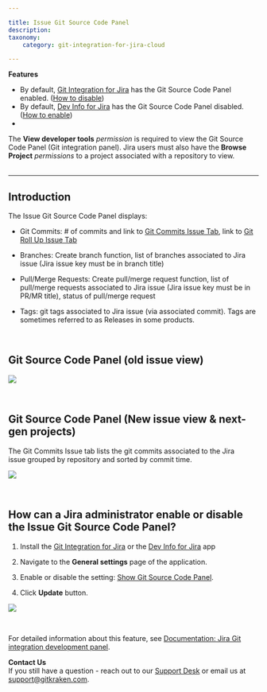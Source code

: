 ```yaml
---

title: Issue Git Source Code Panel
description:
taxonomy:
    category: git-integration-for-jira-cloud

---
```


<div class="bbb-callout bbb--note">
    <div class="irow">
    <div class="ilogobox">
        <span class="logoimg"></span>
    </div>
    <div class="imsgbox">
        <b>Features</b><br>
        <ul>
            <li>
                By default, <a href="https://marketplace.atlassian.com/4984" target="_blank">Git Integration for Jira</a> has the Git Source Code Panel enabled. (<a href="#how-can-a-jira-administrator-enable-or-disable-the-issue-git-source-code-panel">How to disable</a>)
            </li>
            <li>
                By default, <a href="https://marketplace.atlassian.com/1219270" target="_blank">Dev Info for Jira</a> has the Git Source Code Panel disabled. (<a href="#how-can-a-jira-administrator-enable-or-disable-the-issue-git-source-code-panel">How to enable</a>)
            <li>
        </ul>
    </div>
    </div>
</div>

<div class="bbb-callout bbb--alert">
    <div class="irow">
    <div class="ilogobox">
        <span class="logoimg"></span>
    </div>
    <div class="imsgbox">
        The <b>View developer tools</b> <i>permission</i> is required to view the Git Source Code Panel (Git integration panel). Jira users must also have the <b>Browse Project</b> <i>permissions</i> to a project associated with a repository to view.
    </div>
    </div>
</div>
<br>

* * *

## Introduction

The Issue Git Source Code Panel displays:

*   Git Commits: # of commits and link to [Git Commits Issue Tab](/git-integration-for-jira-cloud/git-commits-issue-tab-and-project-page-gij-cloud), link to [Git Roll Up Issue Tab](/git-integration-for-jira-cloud/git-roll-up-issue-tab-gij-cloud)

*   Branches: Create branch function, list of branches associated to Jira issue (Jira issue key must be in branch title)

*   Pull/Merge Requests: Create pull/merge request function, list of pull/merge requests associated to Jira issue (Jira issue key must be in PR/MR title), status of pull/merge request

*   Tags: git tags associated to Jira issue (via associated commit). Tags are sometimes referred to as Releases in some products.

<br>

## Git Source Code Panel (old issue view)

![](/wp-content/uploads/gij-git-cloud-oldview-source-code-panel.png)

<br>

## Git Source Code Panel (New issue view & next-gen projects)

The Git Commits Issue tab lists the git commits associated to the Jira issue grouped by repository and sorted by commit time. 

![](/wp-content/uploads/gij-git-cloud-newview-source-code-panel.png)

<br>

## How can a Jira administrator enable or disable the Issue Git Source Code Panel?

1.  Install the [Git Integration for Jira](https://marketplace.atlassian.com/4984) or the [Dev Info for Jira](https://marketplace.atlassian.com/1219270) app

2.  Navigate to the **General settings** page of the application.

3.  Enable or disable the setting: [Show Git Source Code Panel](/git-integration-for-jira-cloud/issue-git-source-code-panel-setting-gij-cloud).

4.  Click **Update** button.

![](/wp-content/uploads/gij-gitcloud-general-settings-git-source-code-panel.png)

<br>

For detailed information about this feature, see [Documentation: Jira Git integration development panel](/git-integration-for-jira-cloud/jira-git-integration-development-panel-gij-cloud).

<div class="bbb-callout bbb--info">
    <div class="irow">
    <div class="ilogobox">
        <span class="logoimg"></span>
    </div>
    <div class="imsgbox">
        <b>Contact Us</b><br>
        If you still have a question - reach out to our <a href='https://help.gitkraken.com/git-integration-for-jira-cloud/gij-cloud-contact-support/' target='_blank'>Support Desk</a>  or email us at <a href='mailto:support@gitkraken.com'>support@gitkraken.com</a>.
    </div>
    </div>
</div>
<br>

